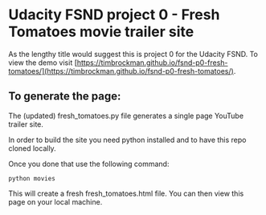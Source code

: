 # Udacity FSND project 0 - Fresh Tomatoes movie trailer site

As the lengthy title would suggest this is project 0 for the Udacity FSND.
To view the demo visit [https://timbrockman.github.io/fsnd-p0-fresh-tomatoes/](https://timbrockman.github.io/fsnd-p0-fresh-tomatoes/).

## To generate the page:

The (updated) fresh_tomatoes.py file generates a single page YouTube trailer site.

In order to build the site you need python installed and to have this repo cloned locally.

Once you done that use the following command:

`python movies`

This will create a fresh fresh_tomatoes.html file. You can then view this page on your local machine.